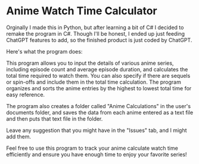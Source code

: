# Anime Watch Time Calculator

Orginally I made this in Python, but after learning a bit of C# I decided to remake the program in C#. Though I'll be honest, I ended up just feeding ChatGPT features to add, so the finished product is just coded by ChatGPT.

Here's what the program does:

This program allows you to input the details of various anime series, including episode count and average episode duration, and calculates the total time required to watch them. You can also specify if there are sequels or spin-offs and include them in the total time calculation. The program organizes and sorts the anime entries by the highest to lowest total time for easy reference.

The program also creates a folder called "Anime Calculations" in the user's documents folder, and saves the data from each anime entered as a text file and then puts that text file in the folder.

Leave any suggestion that you might have in the "Issues" tab, and I might add them. 

Feel free to use this program to track your anime calculate watch time efficiently and ensure you have enough time to enjoy your favorite series!
